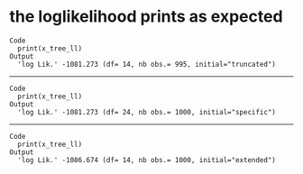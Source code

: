 # the loglikelihood prints as expected

    Code
      print(x_tree_ll)
    Output
      'log Lik.' -1081.273 (df= 14, nb obs.= 995, initial="truncated")

---

    Code
      print(x_tree_ll)
    Output
      'log Lik.' -1081.273 (df= 24, nb obs.= 1000, initial="specific")

---

    Code
      print(x_tree_ll)
    Output
      'log Lik.' -1086.674 (df= 14, nb obs.= 1000, initial="extended")

